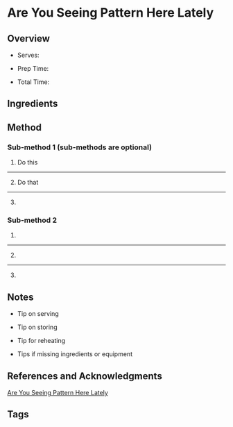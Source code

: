 # Are You Seeing Pattern Here Lately

## Overview

- Serves:

- Prep Time:

- Total Time:

## Ingredients



## Method

### Sub-method 1 (sub-methods are optional)

1. Do this
---
2. Do that
---
3.

### Sub-method 2

1.
---
2.
---
3.

## Notes

- Tip on serving

- Tip on storing

- Tip for reheating

- Tips if missing ingredients or equipment

## References and Acknowledgments

[Are You Seeing Pattern Here Lately](http://www.grumpyshoneybunch.com/2010/04/are-you-seeing-pattern-here-lately.html)

## Tags


